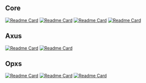 ## Core
[![Readme Card](https://github-readme-stats.vercel.app/api/pin/?username=omnius-labs&repo=core-rs&theme=transparent)](https://github.com/omnius-labs/core-rs)
[![Readme Card](https://github-readme-stats.vercel.app/api/pin/?username=omnius-labs&repo=core-cs&theme=transparent)](https://github.com/omnius-labs/core-cs)
[![Readme Card](https://github-readme-stats.vercel.app/api/pin/?username=omnius-labs&repo=core-swift&theme=transparent)](https://github.com/omnius-labs/core-swift)
[![Readme Card](https://github-readme-stats.vercel.app/api/pin/?username=omnius-labs&repo=core-go&theme=transparent)](https://github.com/omnius-labs/core-go)

## Axus
[![Readme Card](https://github-readme-stats.vercel.app/api/pin/?username=omnius-labs&repo=axus-daemon-rs&theme=transparent)](https://github.com/omnius-labs/axus-daemon-rs)
[![Readme Card](https://github-readme-stats.vercel.app/api/pin/?username=omnius-labs&repo=axus-ui-desktop-cs&theme=transparent)](https://github.com/omnius-labs/axus-ui-desktop-cs)

## Opxs
[![Readme Card](https://github-readme-stats.vercel.app/api/pin/?username=omnius-labs&repo=opxs-apps-rs&theme=transparent)](https://github.com/omnius-labs/opxs-apps-rs)
[![Readme Card](https://github-readme-stats.vercel.app/api/pin/?username=omnius-labs&repo=opxs-web-ts&theme=transparent)](https://github.com/omnius-labs/opxs-web-ts)
[![Readme Card](https://github-readme-stats.vercel.app/api/pin/?username=omnius-labs&repo=opxs-infra&theme=transparent)](https://github.com/omnius-labs/opxs-infra)

